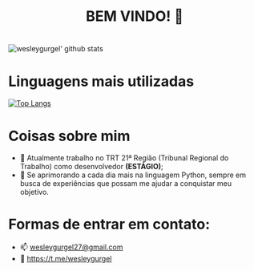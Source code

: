 <h1 align="center">BEM VINDO! 👋</h1>

# 

![wesleygurgel' github stats](https://github-readme-stats.vercel.app/api?username=wesleygurgel&count_private=true&show_icons=true&theme=tokyonight&locale=pt-br&include_all_commits=true)

# Linguagens mais utilizadas

[![Top Langs](https://github-readme-stats.vercel.app/api/top-langs/?username=wesleygurgel&exclude_repo=ITP,infopolitizado&theme=tokyonight&locale=pt-br)](https://github.com/wesleygurgel/)

# Coisas sobre mim

- 🔭 Atualmente trabalho no TRT 21ª Região (Tribunal Regional do Trabalho) como desenvolvedor <strong>(ESTÁGIO)</strong>;
- 🌱 Se aprimorando a cada dia mais na linguagem Python, sempre em busca de experiências que possam me ajudar a conquistar meu objetivo.

# Formas de entrar em contato:
- 📫 wesleygurgel27@gmail.com
- 💬 https://t.me/wesleygurgel

